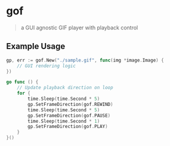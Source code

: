 # gof

> a GUI agnostic GIF player with playback control

## Example Usage

```go
gp, err := gof.New("./sample.gif", func(img *image.Image) {
	// GUI rendering logic
})

go func () {
	// Update playback direction on loop
	for {
		time.Sleep(time.Second * 5)
		gp.SetFrameDirection(gof.REWIND)
		time.Sleep(time.Second * 5)
		gp.SetFrameDirection(gof.PAUSE)
		time.Sleep(time.Second * 1)
		gp.SetFrameDirection(gof.PLAY)
	}
}()
```

